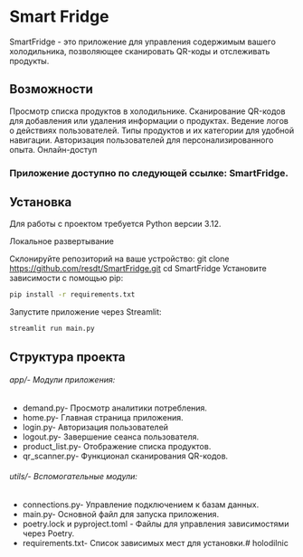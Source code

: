 # Smart Fridge 
SmartFridge - это приложение для управления содержимым вашего холодильника, позволяющее сканировать QR-коды и отслеживать продукты.

## Возможности

Просмотр списка продуктов в холодильнике.
Сканирование QR-кодов для добавления или удаления информации о продуктах.
Ведение логов о действиях пользователей.
Типы продуктов и их категории для удобной навигации.
Авторизация пользователей для персонализированного опыта.
Онлайн-доступ

### Приложение доступно по следующей ссылке: SmartFridge.

## Установка

Для работы с проектом требуется Python версии 3.12.

Локальное развертывание

Склонируйте репозиторий на ваше устройство:
git clone https://github.com/resdt/SmartFridge.git
cd SmartFridge
Установите зависимости с помощью pip:
```bash
pip install -r requirements.txt
```
Запустите приложение через Streamlit:
```bash
streamlit run main.py
```

## Структура проекта

###### app/- Модули приложения:
- demand.py- Просмотр аналитики потребления. 
- home.py- Главная страница приложения. 
- login.py- Авторизация пользователей 
- logout.py- Завершение сеанса пользователя. 
- product_list.py- Отображение списка продуктов. 
- qr_scanner.py- Функционал сканирования QR-кодов. 


###### utils/- Вспомогательные модули: 
- connections.py- Управление подключением к базам данных. 
- main.py- Основной файл для запуска приложения. 
- poetry.lock и pyproject.toml - Файлы для управления зависимостями через Poetry. 
- requirements.txt- Список зависимых мест для установки.# holodilnic 
